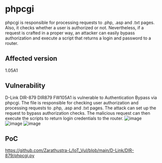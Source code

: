 # phpcgi

phpcgi is responsible for processing requests to .php, .asp and .txt pages. Also, it checks whether a user is authorized or not. Nevertheless, if a request is crafted in a proper way, an attacker can easily bypass authorization and execute a script that returns a login and password to a router.


## Affected version

1.05A1

## Vulnerability

D-Link DIR-879 DIR879 FW105A1 is vulnerable to Authentication Bypass via phpcgi. The file is responsible for checking user authorization and processing requests to .php, .asp and .txt pages. The attack can set up the request to bypass authorization checks. The malicious request can then execute the scripts to return login credentials to the router.
![image](https://user-images.githubusercontent.com/69450502/226443549-51693ccd-aa74-48f2-92c1-5b2f22f17f2d.png)
![image](https://user-images.githubusercontent.com/69450502/226444327-071c821e-7d29-4b4b-af5f-2ac007bbf696.png)
![image](https://user-images.githubusercontent.com/69450502/226444528-5977994b-b3e8-44f4-908d-fdb627de6e15.png)


## PoC
https://github.com/Zarathustra-L/IoT_Vul/blob/main/D-Link/DIR-879/phpcgi.py
